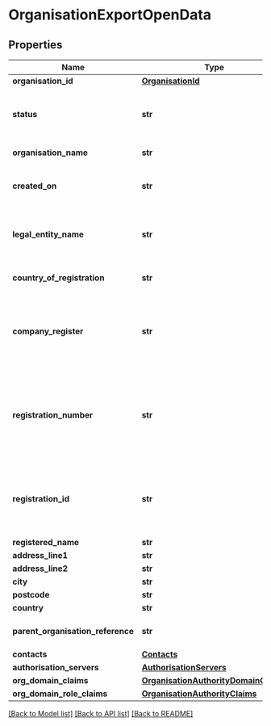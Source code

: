 # OrganisationExportOpenData

## Properties
Name | Type | Description | Notes
------------ | ------------- | ------------- | -------------
**organisation_id** | [**OrganisationId**](OrganisationId.md) |  | [optional] 
**status** | **str** | Status of the directory registration of an organisation | [optional] [default to 'Active']
**organisation_name** | **str** | Name of the organisation. | [optional] 
**created_on** | **str** | JSONDatetime of organisation creation. | [optional] 
**legal_entity_name** | **str** | Legal Entity name for the org. Usually the same as org name | [optional] 
**country_of_registration** | **str** | Country of registration for the org | [optional] 
**company_register** | **str** | Legal company register for the country, i.e. Companies House | [optional] 
**registration_number** | **str** | Company registration number from company register i.e. Companies House registration number | [optional] 
**registration_id** | **str** | Registered ID for the organisation i.e. Legal Entity identifier number | [optional] 
**registered_name** | **str** |  | [optional] 
**address_line1** | **str** | Address line 1 | [optional] 
**address_line2** | **str** | Address line 2 | [optional] 
**city** | **str** | City | [optional] 
**postcode** | **str** | Postcode | [optional] 
**country** | **str** | Country | [optional] 
**parent_organisation_reference** | **str** | Parent Organisation Reference | [optional] 
**contacts** | [**Contacts**](Contacts.md) |  | [optional] 
**authorisation_servers** | [**AuthorisationServers**](AuthorisationServers.md) |  | [optional] 
**org_domain_claims** | [**OrganisationAuthorityDomainClaims**](OrganisationAuthorityDomainClaims.md) |  | [optional] 
**org_domain_role_claims** | [**OrganisationAuthorityClaims**](OrganisationAuthorityClaims.md) |  | [optional] 

[[Back to Model list]](../README.md#documentation-for-models) [[Back to API list]](../README.md#documentation-for-api-endpoints) [[Back to README]](../README.md)

